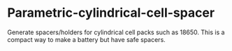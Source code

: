 # Parametric-cylindrical-cell-spacer
 Generate spacers/holders for cylindrical cell packs such as 18650. This is a compact way to make a battery but have safe spacers.
